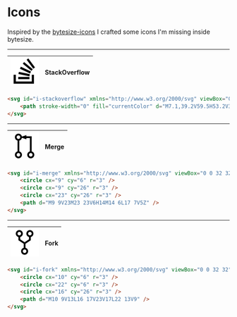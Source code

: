 # Icons

Inspired by the [bytesize-icons](https://github.com/danklammer/bytesize-icons) I crafted some icons I'm missing inside bytesize.

---

![StackOverflow icon](dist/icons/stackoverflow.svg?sanitize=true) | **StackOverflow**
---|---

```html
<svg id="i-stackoverflow" xmlns="http://www.w3.org/2000/svg" viewBox="0 0 64 64" width="32" height="32">
    <path stroke-width="0" fill="currentColor" d="M7.1,39.2V59.5H53.2V39.2H48.3V54.5H12.2V39.2ZM43,49.2V44.2H17.5V49.2ZM43,42.7L43.9,37.8L19,32.7L18,37.5ZM44.4,36.3L46.5,31.8L23.5,21L21.4,25.5ZM47.5,30.4L50.5,26.7L30.9,10.4L27.9,14.1ZM51.7,25.4L55.6,22.6L40.4,2.1L36.6,5Z"/>
</svg>
```

---

![Merge icon](dist/icons/merge.svg?sanitize=true) | **Merge**
---|---

```html
<svg id="i-merge" xmlns="http://www.w3.org/2000/svg" viewBox="0 0 32 32" width="32" height="32" stroke-width="2" stroke="currentColor" fill="none">
    <circle cx="9" cy="6" r="3" />
    <circle cx="9" cy="26" r="3" />
    <circle cx="23" cy="26" r="3" />
    <path d="M9 9V23M23 23V6H14M14 6L17 7V5Z" />
</svg>
```

---

![Fork icon](dist/icons/fork.svg?sanitize=true) | **Fork**
---|---

```html
<svg id="i-fork" xmlns="http://www.w3.org/2000/svg" viewBox="0 0 32 32" width="32" height="32" stroke-width="2" stroke="currentColor" fill="none">
    <circle cx="10" cy="6" r="3" />
    <circle cx="22" cy="6" r="3" />
    <circle cx="16" cy="26" r="3" />
    <path d="M10 9V13L16 17V23V17L22 13V9" />
</svg>
```

